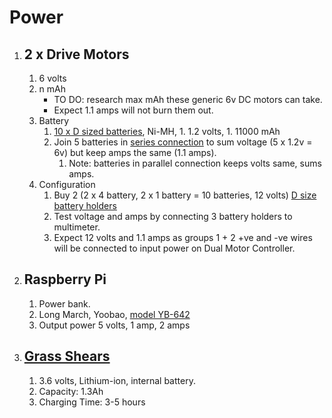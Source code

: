 # Power
1. ## 2 x Drive Motors
	1. 6 volts
	1. n mAh
		* TO DO: research max mAh these generic 6v DC motors can take. 
		* Expect 1.1 amps will not burn them out.
	1. Battery
		1. [10 x D sized batteries](http://www.ebay.com.au/itm/10-pcs-D-11000mAh-Ni-Mh-1-2V-rechargeable-battery-RED-/170712880328?hash=item27bf47d4c8), Ni-MH, 1. 1.2 volts, 1. 11000 mAh
		1. Join 5 batteries in [series connection](http://www.dcbattery.com/faq.html#6) to sum voltage (5 x 1.2v = 6v) but keep amps the same (1.1 amps).
			1. Note: batteries in parallel connection keeps volts same, sums amps.
	1. Configuration
		1. Buy 2 (2 x 4 battery, 2 x 1 battery = 10 batteries, 12 volts) [D size battery holders](http://www.ebay.com.au/itm/4-D-Battery-Holder-/131004784066?hash=item1e807e5dc2)
		1. Test voltage and amps by connecting 3 battery holders to multimeter.
		1. Expect 12 volts and 1.1 amps as groups 1 + 2 +ve and -ve wires will be connected to input power on Dual Motor Controller.
1. ## Raspberry Pi
	1. Power bank.
	1. Long March, Yoobao, [model YB-642](http://www.yoobao.com/en/product.asp?a_id=295&b_id=143)
	1. Output power 5 volts, 1 amp, 2 amps
1. ## [Grass Shears](http://www.ebay.com.au/itm/Hedge-Trimmer-Cordless-3-6v-Lithium-ion-2-in1-Garden-Pruner-Mini-Shrub-Shear-Set-/290973219193?hash=item43bf5af979)
	1. 3.6 volts, Lithium-ion, internal battery.
	1. Capacity: 1.3Ah
	1. Charging Time: 3-5 hours